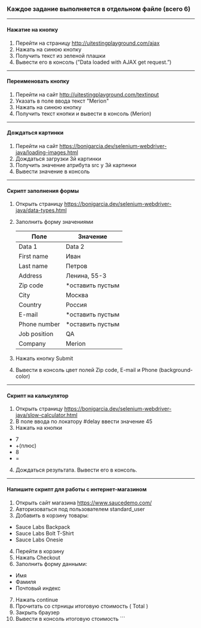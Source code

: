 ### Каждое задание выполняется в отдельном файле (всего 6)

---

#### Нажатие на кнопку

1. Перейти на страницу http://uitestingplayground.com/ajax
2. Нажать на синюю кнопку
3. Получить текст из зеленой плашки
4. Вывести его в консоль (”Data loaded with AJAX get request.”)

---

#### Переименовать кнопку

1. Перейти на сайт http://uitestingplayground.com/textinput
2. Указать в поле ввода текст "Merion"
3. Нажать на синюю кнопку
4. Получить текст кнопки и вывести в консоль (Merion)

---

#### Дождаться картинки

1. Перейти на сайт https://bonigarcia.dev/selenium-webdriver-java/loading-images.html
2. Дождаться загрузки 3й картинки
3. Получить значение атрибута src у 3й картинки
4. Вывести значение в консоль

---

#### Скрипт заполнения формы

1. Открыть страницу https://bonigarcia.dev/selenium-webdriver-java/data-types.html
2. Заполнить форму значениями

   | Поле | Значение          |
   |------|-------------------|
   | Data 1 | Data 2            |
   | First name	| Иван              |
   |  Last name| 	Петров           |
   |  Address	| Ленина, 55-3      |
   | Zip code| 	*оставить пустым |
   | City	| Москва            |
   |  Country| 	Россия           |
   |  E-mail	| *оставить пустым  |
   |  Phone number| 	*оставить пустым |
   |   Job position| 	QA               |
   |  Company	| Merion            |

3. Нажать кнопку Submit
4. Вывести в консоль цвет полей Zip code, E-mail и Phone (background-color)

---

#### Скрипт на калькулятор

1. Открыть страницу https://bonigarcia.dev/selenium-webdriver-java/slow-calculator.html
2. В поле ввода по локатору #delay ввести значение 45
3. Нажать на кнопки
* 7
* +(плюс)
* 8
* =
4. Дождаться результата. Вывести его в консоль.

---

#### Напишите скрипт для работы с интернет-магазином
1. Открыть сайт магазина https://www.saucedemo.com/
2. Авторизоваться под пользователем standard_user
3. Добавить в корзину товары:
*    Sauce Labs Backpack
*    Sauce Labs Bolt T-Shirt
*    Sauce Labs Onesie
4. Перейти в корзину
5. Нажать Checkout
6. Заполнить форму данными:
*    Имя
*    Фамиля
*    Почтовый индекс
7. Нажать continue
8. Прочитать со стрницы итоговую стоимость ( Total )
9. Закрыть браузер
10. Вывести в консоль итоговую стоимость ```
